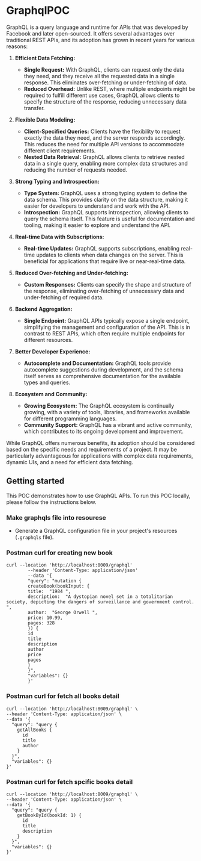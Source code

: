 # GraphqlPOC
GraphQL is a query language and runtime for APIs that was developed by Facebook and later open-sourced. It offers several advantages over traditional REST APIs, and its adoption has grown in recent years for various reasons:

1. **Efficient Data Fetching:**
    - **Single Request:** With GraphQL, clients can request only the data they need, and they receive all the requested data in a single response. This eliminates over-fetching or under-fetching of data.
    - **Reduced Overhead:** Unlike REST, where multiple endpoints might be required to fulfill different use cases, GraphQL allows clients to specify the structure of the response, reducing unnecessary data transfer.

2. **Flexible Data Modeling:**
    - **Client-Specified Queries:** Clients have the flexibility to request exactly the data they need, and the server responds accordingly. This reduces the need for multiple API versions to accommodate different client requirements.
    - **Nested Data Retrieval:** GraphQL allows clients to retrieve nested data in a single query, enabling more complex data structures and reducing the number of requests needed.

3. **Strong Typing and Introspection:**
    - **Type System:** GraphQL uses a strong typing system to define the data schema. This provides clarity on the data structure, making it easier for developers to understand and work with the API.
    - **Introspection:** GraphQL supports introspection, allowing clients to query the schema itself. This feature is useful for documentation and tooling, making it easier to explore and understand the API.

4. **Real-time Data with Subscriptions:**
    - **Real-time Updates:** GraphQL supports subscriptions, enabling real-time updates to clients when data changes on the server. This is beneficial for applications that require live or near-real-time data.

5. **Reduced Over-fetching and Under-fetching:**
    - **Custom Responses:** Clients can specify the shape and structure of the response, eliminating over-fetching of unnecessary data and under-fetching of required data.

6. **Backend Aggregation:**
    - **Single Endpoint:** GraphQL APIs typically expose a single endpoint, simplifying the management and configuration of the API. This is in contrast to REST APIs, which often require multiple endpoints for different resources.

7. **Better Developer Experience:**
    - **Autocomplete and Documentation:** GraphQL tools provide autocomplete suggestions during development, and the schema itself serves as comprehensive documentation for the available types and queries.

8. **Ecosystem and Community:**
    - **Growing Ecosystem:** The GraphQL ecosystem is continually growing, with a variety of tools, libraries, and frameworks available for different programming languages.
    - **Community Support:** GraphQL has a vibrant and active community, which contributes to its ongoing development and improvement.

While GraphQL offers numerous benefits, its adoption should be considered based on the specific needs and requirements of a project. It may be particularly advantageous for applications with complex data requirements, dynamic UIs, and a need for efficient data fetching.

## Getting started
This POC demonstrates how to use GraphQL APIs. To run this POC locally, please follow the instructions below.

### Make graphqls file into resourese

- Generate a GraphQL configuration file in your project's resources (`.graphqls` file).

### Postman curl  for creating new book
```
curl --location 'http://localhost:8009/graphql' 
        --header 'Content-Type: application/json'  
        --data '{
        "query": "mutation {
        createBook(bookInput: {
        title:  "1984 ",
        description:  "A dystopian novel set in a totalitarian society, depicting the dangers of surveillance and government control. ",
        author:  "George Orwell ",
        price: 10.99,
        pages: 328
        }) { 
        id
        title
        description
        author
        price
        pages
        }
        }",
        "variables": {}
        }'

```


### Postman curl  for fetch all books  detail
```
curl --location 'http://localhost:8009/graphql' \
--header 'Content-Type: application/json' \
--data '{
  "query": "query {
    getAllBooks {
      id
      title
      author
    }
  }",
  "variables": {}
}'

```


### Postman curl  for fetch spcific books  detail
```
curl --location 'http://localhost:8009/graphql' \
--header 'Content-Type: application/json' \
--data '{
  "query": "query {
    getBookById(bookId: 1) {
      id
      title
      description
    }
  }",
  "variables": {}
}'

```